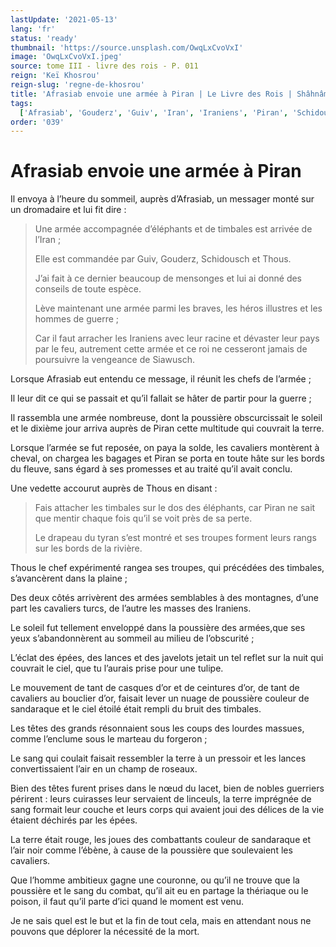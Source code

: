 ```yaml
---
lastUpdate: '2021-05-13'
lang: 'fr'
status: 'ready'
thumbnail: 'https://source.unsplash.com/OwqLxCvoVxI'
image: 'OwqLxCvoVxI.jpeg'
source: tome III - livre des rois - P. 011
reign: 'Keï Khosrou'
reign-slug: 'regne-de-khosrou'
title: 'Afrasiab envoie une armée à Piran | Le Livre des Rois | Shâhnâmeh'
tags:
  ['Afrasiab', 'Gouderz', 'Guiv', 'Iran', 'Iraniens', 'Piran', 'Schidousch', 'Siawusch', 'Thous']
order: '039'
---
```


<!-- LTeX: language=fr -->

# Afrasiab envoie une armée à Piran

Il envoya à l’heure du sommeil, auprès d’Afrasiab, un messager monté sur un dromadaire et lui fit dire :

> Une armée accompagnée d’éléphants et de timbales est arrivée de l’Iran ;
>
> Elle est commandée par Guiv, Gouderz, Schidousch et Thous.
>
> J’ai fait à ce dernier beaucoup de mensonges et lui ai donné des conseils de toute espèce.
>
> Lève maintenant une armée parmi les braves, les héros illustres et les hommes de guerre ;
>
> Car il faut arracher les Iraniens avec leur racine et dévaster leur pays par le feu, autrement cette armée et ce roi ne cesseront jamais de poursuivre la vengeance de Siawusch.

Lorsque Afrasiab eut entendu ce message, il réunit les chefs de l’armée ;

Il leur dit ce qui se passait et qu’il fallait se hâter de partir pour la guerre ;

Il rassembla une armée nombreuse, dont la poussière obscurcissait le soleil et le dixième jour arriva auprès de Piran cette multitude qui couvrait la terre.

Lorsque l’armée se fut reposée, on paya la solde, les cavaliers montèrent à cheval, on chargea les bagages et Piran se porta en toute hâte sur les bords du fleuve, sans égard à ses promesses et au traité qu’il avait conclu.

Une vedette accourut auprès de Thous en disant :

> Fais attacher les timbales sur le dos des éléphants, car Piran ne sait que mentir chaque fois qu’il se voit près de sa perte.
>
> Le drapeau du tyran s’est montré et ses troupes forment leurs rangs sur les bords de la rivière.

Thous le chef expérimenté rangea ses troupes, qui précédées des timbales, s’avancèrent dans la plaine ;

Des deux côtés arrivèrent des armées semblables à des montagnes, d’une part les cavaliers turcs, de l’autre les masses des Iraniens.

Le soleil fut tellement enveloppé dans la poussière des armées,que ses yeux s’abandonnèrent au sommeil au milieu de l’obscurité ;

L’éclat des épées, des lances et des javelots jetait un tel reflet sur la nuit qui couvrait le ciel, que tu l’aurais prise pour une tulipe.

Le mouvement de tant de casques d’or et de ceintures d’or, de tant de cavaliers au bouclier d’or, faisait lever un nuage de poussière couleur de sandaraque et le ciel étoilé était rempli du bruit des timbales.

Les têtes des grands résonnaient sous les coups des lourdes massues, comme l’enclume sous le marteau du forgeron ;

Le sang qui coulait faisait ressembler la terre à un pressoir et les lances convertissaient l’air en un champ de roseaux.

Bien des têtes furent prises dans le nœud du lacet, bien de nobles guerriers périrent : leurs cuirasses leur servaient de linceuls, la terre imprégnée de sang formait leur couche et leurs corps qui avaient joui des délices de la vie étaient déchirés par les épées.

La terre était rouge, les joues des combattants couleur de sandaraque et l’air noir comme l’ébène, à cause de la poussière que soulevaient les cavaliers.

Que l’homme ambitieux gagne une couronne, ou qu’il ne trouve que la poussière et le sang du combat, qu’il ait eu en partage la thériaque ou le poison, il faut qu’il parte d’ici quand le moment est venu.

Je ne sais quel est le but et la fin de tout cela, mais en attendant nous ne pouvons que déplorer la nécessité de la mort.
